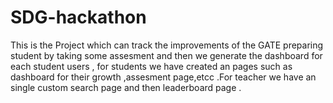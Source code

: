 # SDG-hackathon
This is the Project which can track the improvements of the GATE preparing student by taking some assesment and then we generate the dashboard for each student users , for students we have created an pages such as dashboard for their growth ,assesment page,etcc .For teacher we have an single custom search page and then leaderboard page .
